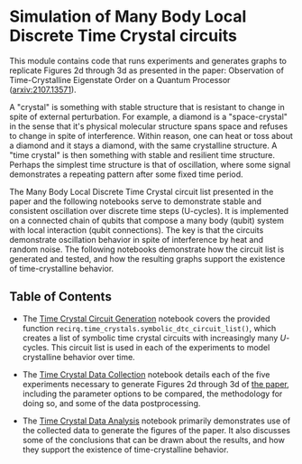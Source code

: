 # Simulation of Many Body Local Discrete Time Crystal circuits

This module contains code that runs experiments and generates graphs to replicate Figures 2d through 3d as presented in the paper: Observation of Time-Crystalline Eigenstate Order on a Quantum Processor ([arxiv:2107.13571](https://arxiv.org/abs/2107.13571)).

A "crystal" is something with stable structure that is resistant to change in spite of external perturbation. For example, a diamond is a "space-crystal" in the sense that it's physical molecular structure spans space and refuses to change in spite of interference. Within reason, one can heat or toss about a diamond and it stays a diamond, with the same crystalline structure. A "time crystal" is then something with stable and resilient time structure. Perhaps the simplest time structure is that of oscillation, where some signal demonstrates a repeating pattern after some fixed time period.

The Many Body Local Discrete Time Crystal circuit list presented in the paper and the following notebooks serve to demonstrate stable and consistent oscillation over discrete time steps (U-cycles). It is implemented on a connected chain of qubits that compose a many body (qubit) system with local interaction (qubit connections). The key is that the circuits demonstrate oscillation behavior in spite of interference by heat and random noise. The following notebooks demonstrate how the circuit list is generated and tested, and how the resulting graphs support the existence of time-crystalline behavior.

## Table of Contents

* The [Time Crystal Circuit Generation](time_crystal_circuit_generation.ipynb) notebook covers the provided function `recirq.time_crystals.symbolic_dtc_circuit_list()`, which creates a list of symbolic time crystal circuits with increasingly many $U$-cycles. This circuit list is used in each of the experiments to model crystalline behavior over time.

* The [Time Crystal Data Collection](time_crystal_data_collection.ipynb) notebook details each of the five experiments necessary to generate Figures 2d through 3d of [the paper](https://arxiv.org/abs/2107.13571), including the parameter options to be compared, the methodology for doing so, and some of the data postprocessing.

* The [Time Crystal Data Analysis](time_crystal_data_analysis.ipynb) notebook primarily demonstrates use of the collected data to generate the figures of the paper. It also discusses some of the conclusions that can be drawn about the results, and how they support the existence of time-crystalline behavior.
